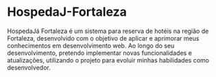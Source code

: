 # HospedaJ-Fortaleza
HospedaJá Fortaleza é um sistema para reserva de hotéis na região de Fortaleza, desenvolvido com o objetivo de aplicar e aprimorar meus conhecimentos em desenvolvimento web. Ao longo do seu desenvolvimento, pretendo implementar novas funcionalidades e atualizações, utilizando o projeto para evoluir minhas habilidades como desenvolvedor.

